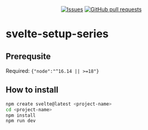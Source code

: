<p align="center">
  <a href="https://github.com/mingyuchoo/svelte-setup-series/issues"><img alt="Issues" src="https://img.shields.io/github/issues/mingyuchoo/svelte-setup-series?color=appveyor" /></a>
  <a href="https://github.com/mingyuchoo/svelte-setup-series/pulls"><img alt="GitHub pull requests" src="https://img.shields.io/github/issues-pr/mingyuchoo/svelte-setup-series?color=appveyor" /></a>
</p>

# svelte-setup-series

## Prerequsite

Required: `{"node":"^16.14 || >=18"}`

## How to install

```bash
npm create svelte@latest <project-name>
cd <project-name>
npm install
npm run dev
```

